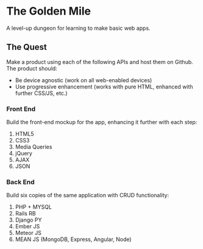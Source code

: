 The Golden Mile
===============

A level-up dungeon for learning to make basic web apps.

## The Quest ##
Make a product using each of the following APIs and host them on Github. The product should:

* Be device agnostic (work on all web-enabled devices)
* Use progressive enhancement (works with pure HTML, enhanced with further CSS/JS, etc.)

### Front End ###
Build the front-end mockup for the app, enhancing it further with each step:

1. HTML5
2. CSS3
3. Media Queries
4. jQuery
5. AJAX
6. JSON

### Back End ###
Build six copies of the same application with CRUD functionality:

1. PHP + MYSQL
2. Rails RB
3. Django PY
4. Ember JS
5. Meteor JS
6. MEAN JS (MongoDB, Express, Angular, Node)
